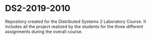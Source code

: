 # DS2-2019-2010
Repository created for the Distributed Systems 2 Laboratory Course. It includes all the project realized by the students for the three different assignments during the overall course.
